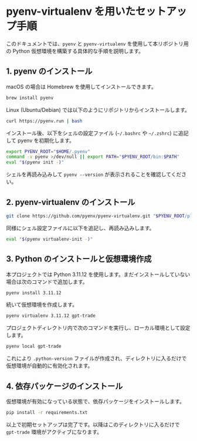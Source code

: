 # pyenv-virtualenv を用いたセットアップ手順

このドキュメントでは、`pyenv` と `pyenv-virtualenv` を使用して本リポジトリ用の Python 仮想環境を構築する具体的な手順を説明します。

## 1. pyenv のインストール

macOS の場合は Homebrew を使用してインストールできます。

```bash
brew install pyenv
```

Linux (Ubuntu/Debian) では以下のようにリポジトリからインストールします。

```bash
curl https://pyenv.run | bash
```

インストール後、以下をシェルの設定ファイル (`~/.bashrc` や `~/.zshrc`) に追記して pyenv を初期化します。

```bash
export PYENV_ROOT="$HOME/.pyenv"
command -v pyenv >/dev/null || export PATH="$PYENV_ROOT/bin:$PATH"
eval "$(pyenv init -)"
```

シェルを再読み込みして `pyenv --version` が表示されることを確認してください。

## 2. pyenv-virtualenv のインストール

```bash
git clone https://github.com/pyenv/pyenv-virtualenv.git "$PYENV_ROOT/plugins/pyenv-virtualenv"
```

同様にシェル設定ファイルに以下を追記し、再読み込みします。

```bash
eval "$(pyenv virtualenv-init -)"
```

## 3. Python のインストールと仮想環境作成

本プロジェクトでは Python 3.11.12 を使用します。まだインストールしていない場合は次のコマンドで追加します。

```bash
pyenv install 3.11.12
```

続いて仮想環境を作成します。

```bash
pyenv virtualenv 3.11.12 gpt-trade
```

プロジェクトディレクトリ内で次のコマンドを実行し、ローカル環境として設定します。

```bash
pyenv local gpt-trade
```

これにより `.python-version` ファイルが作成され、ディレクトリに入るだけで仮想環境が自動的に有効化されます。

## 4. 依存パッケージのインストール

仮想環境が有効になっている状態で、依存パッケージをインストールします。

```bash
pip install -r requirements.txt
```

以上で初期セットアップは完了です。以降はこのディレクトリに入るだけで `gpt-trade` 環境がアクティブになります。
